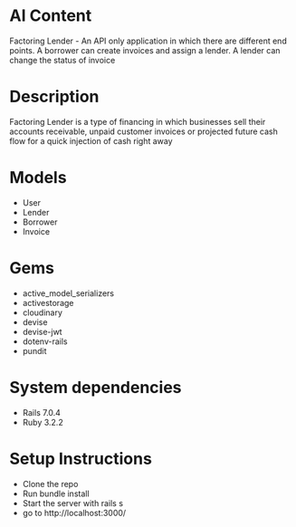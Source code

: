 # AI Content
  Factoring Lender - An API only application in which there are different end points. A borrower can create invoices and assign a lender. 
  A lender can change the status of invoice

# Description
  Factoring Lender is a type of financing in which businesses sell their accounts receivable, unpaid customer invoices or projected future cash flow for a quick injection of cash right away

# Models
  - User
  - Lender
  - Borrower
  - Invoice

# Gems
  - active_model_serializers
  - activestorage
  - cloudinary
  - devise
  - devise-jwt
  - dotenv-rails
  - pundit

# System dependencies
  - Rails 7.0.4
  - Ruby 3.2.2

# Setup Instructions
  - Clone the repo
  - Run bundle install
  - Start the server with rails s
  - go to http://localhost:3000/
